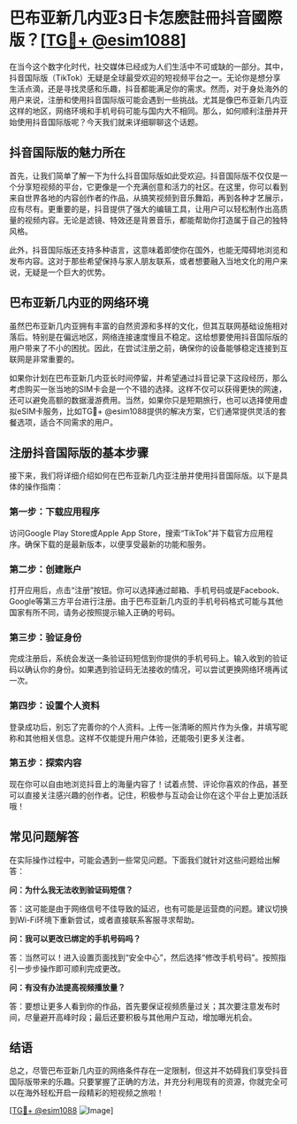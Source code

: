 # 巴布亚新几内亚3日卡怎麽註冊抖音國際版？[[TG💪+ @esim1088](https://t.me/s/esim1088)]

在当今这个数字化时代，社交媒体已经成为人们生活中不可或缺的一部分。其中，抖音国际版（TikTok）无疑是全球最受欢迎的短视频平台之一。无论你是想分享生活点滴，还是寻找灵感和乐趣，抖音都能满足你的需求。然而，对于身处海外的用户来说，注册和使用抖音国际版可能会遇到一些挑战。尤其是像巴布亚新几内亚这样的地区，网络环境和手机号码可能与国内大不相同。那么，如何顺利注册并开始使用抖音国际版呢？今天我们就来详细聊聊这个话题。

## 抖音国际版的魅力所在

首先，让我们简单了解一下为什么抖音国际版如此受欢迎。抖音国际版不仅仅是一个分享短视频的平台，它更像是一个充满创意和活力的社区。在这里，你可以看到来自世界各地的内容创作者的作品，从搞笑视频到音乐舞蹈，再到各种才艺展示，应有尽有。更重要的是，抖音提供了强大的编辑工具，让用户可以轻松制作出高质量的视频内容。无论是滤镜、特效还是背景音乐，都能帮助你打造属于自己的独特风格。

此外，抖音国际版还支持多种语言，这意味着即使你在国外，也能无障碍地浏览和发布内容。这对于那些希望保持与家人朋友联系，或者想要融入当地文化的用户来说，无疑是一个巨大的优势。

## 巴布亚新几内亚的网络环境

虽然巴布亚新几内亚拥有丰富的自然资源和多样的文化，但其互联网基础设施相对落后。特别是在偏远地区，网络连接速度慢且不稳定。这给想要使用抖音国际版的用户带来了不小的困扰。因此，在尝试注册之前，确保你的设备能够稳定连接到互联网是非常重要的。

如果你计划在巴布亚新几内亚长时间停留，并希望通过抖音记录下这段经历，那么考虑购买一张当地的SIM卡会是一个不错的选择。这样不仅可以获得更快的网速，还可以避免高额的数据漫游费用。当然，如果你只是短期旅行，也可以选择使用虚拟eSIM卡服务，比如TG💪+ @esim1088提供的解决方案，它们通常提供灵活的套餐选项，适合不同需求的用户。

## 注册抖音国际版的基本步骤

接下来，我们将详细介绍如何在巴布亚新几内亚注册并使用抖音国际版。以下是具体的操作指南：

### 第一步：下载应用程序

访问Google Play Store或Apple App Store，搜索“TikTok”并下载官方应用程序。确保下载的是最新版本，以便享受最新的功能和服务。

### 第二步：创建账户

打开应用后，点击“注册”按钮。你可以选择通过邮箱、手机号码或是Facebook、Google等第三方平台进行注册。由于巴布亚新几内亚的手机号码格式可能与其他国家有所不同，请务必按照提示输入正确的号码。

### 第三步：验证身份

完成注册后，系统会发送一条验证码短信到你提供的手机号码上。输入收到的验证码以确认你的身份。如果遇到验证码无法接收的情况，可以尝试更换网络环境再试一次。

### 第四步：设置个人资料

登录成功后，别忘了完善你的个人资料。上传一张清晰的照片作为头像，并填写昵称和其他相关信息。这样不仅能提升用户体验，还能吸引更多关注者。

### 第五步：探索内容

现在你可以自由地浏览抖音上的海量内容了！试着点赞、评论你喜欢的作品，甚至可以直接关注感兴趣的创作者。记住，积极参与互动会让你在这个平台上更加活跃哦！

## 常见问题解答

在实际操作过程中，可能会遇到一些常见问题。下面我们就针对这些问题给出解答：

**问：为什么我无法收到验证码短信？**

答：这可能是由于网络信号不佳导致的延迟，也有可能是运营商的问题。建议切换到Wi-Fi环境下重新尝试，或者直接联系客服寻求帮助。

**问：我可以更改已绑定的手机号码吗？**

答：当然可以！进入设置页面找到“安全中心”，然后选择“修改手机号码”。按照指引一步步操作即可顺利完成更改。

**问：有没有办法提高视频播放量？**

答：要想让更多人看到你的作品，首先要保证视频质量过关；其次要注意发布时间，尽量避开高峰时段；最后还要积极与其他用户互动，增加曝光机会。

## 结语

总之，尽管巴布亚新几内亚的网络条件存在一定限制，但这并不妨碍我们享受抖音国际版带来的乐趣。只要掌握了正确的方法，并充分利用现有的资源，你就完全可以在海外轻松开启一段精彩的短视频之旅啦！

[[TG💪+ @esim1088](https://t.me/s/esim1088) ![Image](https://i.postimg.cc/4NQfJmqS/Snipaste-2025-05-13-00-14-12.png)]